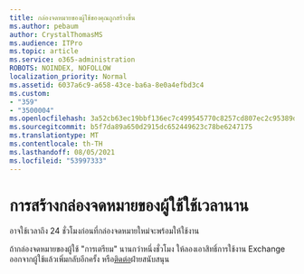 ```yaml
---
title: กล่องจดหมายของผู้ใช้ของคุณถูกสร้างขึ้น
ms.author: pebaum
author: CrystalThomasMS
ms.audience: ITPro
ms.topic: article
ms.service: o365-administration
ROBOTS: NOINDEX, NOFOLLOW
localization_priority: Normal
ms.assetid: 6037a6c9-a658-43ce-ba6a-8e0a4efbd3c4
ms.custom:
- "359"
- "3500004"
ms.openlocfilehash: 3a52cb63ec19bbf136ec7c499545770c8257cd807ec2c95389d19df455232c4a
ms.sourcegitcommit: b5f7da89a650d2915dc652449623c78be6247175
ms.translationtype: MT
ms.contentlocale: th-TH
ms.lasthandoff: 08/05/2021
ms.locfileid: "53997333"
---
```

# <a name="user-mailbox-creation-is-taking-a-long-time"></a>การสร้างกล่องจดหมายของผู้ใช้ใช้เวลานาน

อาจใช้เวลาถึง 24 ชั่วโมงก่อนที่กล่องจดหมายใหม่จะพร้อมให้ใช้งาน
  
ถ้ากล่องจดหมายของผู้ใช้ "การเตรียม" นานกว่าหนึ่งชั่วโมง ให้ลองเอาสิทธิ์การใช้งาน Exchange ออกจากผู้ใช้แล้วเพิ่มกลับอีกครั้ง หรือ[ติดต่อ](https://go.microsoft.com/fwlink/p/?linkid=518322)ฝ่ายสนับสนุน

